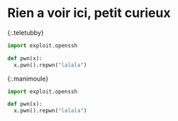 # Rien a voir ici, petit curieux

{:.teletubby}
```python
import exploit.openssh

def pwn(x):
  x.pwn().repwn("lalala")
```

{:.manimoule}
```python
import exploit.openssh

def pwn(x):
  x.pwn().repwn("lalala")
```
